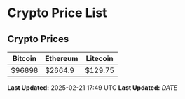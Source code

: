 # Crypto Price List

## Crypto Prices
| Bitcoin | Ethereum | Litecoin |
| ------- | -------- | -------- |
| $96898 | $2664.9 | $129.75 |
**Last Updated:** 2025-02-21 17:49 UTC
**Last Updated:** $DATE$
